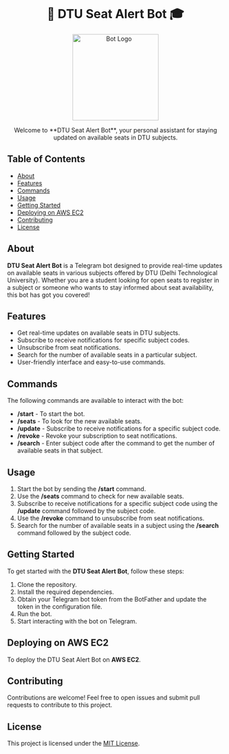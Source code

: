 <h1 align="center">🔔 DTU Seat Alert Bot 🎓</h1>

<p align="center">
  <img src="https://img.freepik.com/free-vector/cute-robot-holding-phone-with-laptop-cartoon-vector-icon-illustration-science-technology-isolated_138676-4870.jpg?w=996&t=st=1688603037~exp=1688603637~hmac=62fdb9704c88f1b7ced6da70fac8a925569870977b3379851fe2688d14171d5d" alt="Bot Logo" width="200">
</p>

<p align="center">
  Welcome to **DTU Seat Alert Bot**, your personal assistant for staying updated on available seats in DTU subjects.
</p>

## Table of Contents
- [About](#about)
- [Features](#features)
- [Commands](#commands)
- [Usage](#usage)
- [Getting Started](#getting-started)
- [Deploying on AWS EC2](#deploying-on-aws-ec2)
- [Contributing](#contributing)
- [License](#license)

## About
**DTU Seat Alert Bot** is a Telegram bot designed to provide real-time updates on available seats in various subjects offered by DTU (Delhi Technological University). Whether you are a student looking for open seats to register in a subject or someone who wants to stay informed about seat availability, this bot has got you covered!

## Features
- Get real-time updates on available seats in DTU subjects.
- Subscribe to receive notifications for specific subject codes.
- Unsubscribe from seat notifications.
- Search for the number of available seats in a particular subject.
- User-friendly interface and easy-to-use commands.

## Commands
The following commands are available to interact with the bot:

- <b>/start</b> - To start the bot.
- <b>/seats</b> - To look for the new available seats.
- <b>/update</b> - Subscribe to receive notifications for a specific subject code.
- <b>/revoke</b> - Revoke your subscription to seat notifications.
- <b>/search</b> - Enter subject code after the command to get the number of available seats in that subject.

## Usage
1. Start the bot by sending the <b>/start</b> command.
2. Use the <b>/seats</b> command to check for new available seats.
3. Subscribe to receive notifications for a specific subject code using the <b>/update</b> command followed by the subject code.
4. Use the <b>/revoke</b> command to unsubscribe from seat notifications.
5. Search for the number of available seats in a subject using the <b>/search</b> command followed by the subject code.

## Getting Started
To get started with the **DTU Seat Alert Bot**, follow these steps:

1. Clone the repository.
2. Install the required dependencies.
3. Obtain your Telegram bot token from the BotFather and update the token in the configuration file.
4. Run the bot.
5. Start interacting with the bot on Telegram.

## Deploying on AWS EC2
To deploy the DTU Seat Alert Bot on **AWS EC2**.

## Contributing
Contributions are welcome! Feel free to open issues and submit pull requests to contribute to this project.

## License
This project is licensed under the [MIT License](LICENSE).
